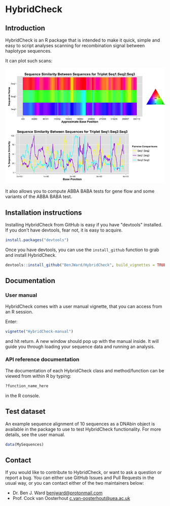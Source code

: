 # HybridCheck

## Introduction

HybridCheck is an R package that is intended to make it quick, simple
and easy to script analyses scanning for recombination signal between haplotype
sequences.

It can plot such scans:

![hybridcheck-plot](exampleplot.jpeg)

It also allows you to compute ABBA BABA tests for gene flow and some variants of
the ABBA BABA test.

## Installation instructions

Installing HybridCheck from GitHub is easy if you have "devtools" installed.
If you don't have devtools, fear not, it is easy to acquire.

```R
install.packages("devtools")
```

Once you have devtools, you can use the `install_github` function to grab and
install HybridCheck.

```R
devtools::install_github("BenJWard/HybridCheck", build_vignettes = TRUE)
```

## Documentation

### User manual

HybridCheck comes with a user manual vignette, that you can access from an R session.

Enter:

```R
vignette("HybridCheck-manual")
```

and hit return. A new window should pop up with the manual inside.
It will guide you through loading your sequence data and running an analysis.

### API reference documentation

The documentation of each HybridCheck class and method/function can be viewed from within R by typing:

```R
?function_name_here
```

in the R console.

## Test dataset

An example sequence alignment of 10 sequences as a DNAbin object is available in the package to use to test HybridCheck functionality. For more details, see the user manual.

```R
data(MySequences)
```

## Contact

If you would like to contribute to HybridCheck, or want to ask a question or report a bug.
You can either use GitHub Issues and Pull Requests in the usual way, or you can contact either
of the two maintainers below:

- Dr. Ben J. Ward <benjward@protonmail.com> 
- Prof. Cock van Oosterhout <c.van-oosterhout@uea.ac.uk>

